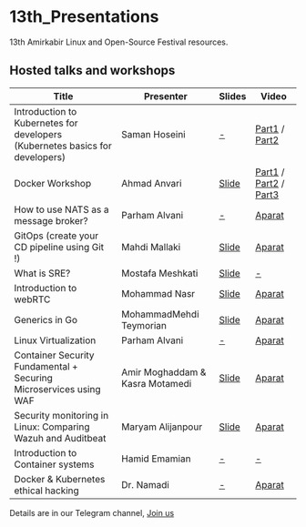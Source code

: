 # 13th_Presentations

13th Amirkabir Linux and Open-Source Festival resources.

## Hosted talks and workshops
|Title|Presenter|Slides|Video|
|--|--|--|--|
|Introduction to Kubernetes for developers (Kubernetes basics for developers)|Saman Hoseini| [-]() | [Part1](https://www.aparat.com/v/ZUbys) / [Part2](https://www.aparat.com/v/qun5C) |
|Docker Workshop|Ahmad Anvari| [Slide](https://github.com/linuxfestival/13th_Presentations/blob/main/slides/gitops-presentation.pdf) | [Part1](https://www.aparat.com/v/kla0X) / [Part2](https://www.aparat.com/v/RodGK) / [Part3](https://www.aparat.com/v/G7dbm) |
|How to use NATS as a message broker?|Parham Alvani| [-]() | [Aparat](https://www.aparat.com/v/Hv3b9) |
|GitOps (create your CD pipeline using Git !)|Mahdi Mallaki| [Slide](https://github.com/linuxfestival/13th_Presentations/blob/main/slides/gitops-presentation.pdf) | [Aparat](https://www.aparat.com/v/ts31Y) |
|What is SRE?|Mostafa Meshkati| [Slide](https://github.com/linuxfestival/13th_Presentations/blob/main/slides/sre_linuxfest.pdf) | [-]() |
|Introduction to webRTC|Mohammad Nasr| [Slide](https://github.com/linuxfestival/13th_Presentations/blob/main/slides/WebRTC.pdf) | [Aparat](https://www.aparat.com/v/y9dc6) |
|Generics in Go|MohammadMehdi Teymorian| [Slide](https://github.com/linuxfestival/13th_Presentations/blob/main/slides/generics-in-go.pdf) | [Aparat](https://www.aparat.com/v/SBxVz) |
|Linux Virtualization|Parham Alvani| [-]() | [Aparat](https://www.aparat.com/v/b6AME) |
|Container Security Fundamental + Securing Microservices using WAF|Amir Moghaddam & Kasra Motamedi| [Slide](https://github.com/linuxfestival/13th_Presentations/blob/main/slides/WAF.pdf) | [Aparat](https://www.aparat.com/v/eRdK2) |
|Security monitoring in Linux: Comparing Wazuh and Auditbeat|Maryam Alijanpour| [Slide](https://github.com/linuxfestival/13th_Presentations/blob/main/slides/Container_Security.pdf) | [Aparat](https://www.aparat.com/v/KdzM6) |
|Introduction to Container systems|Hamid Emamian| [-]()| [-]() |
|Docker & Kubernetes ethical hacking|Dr. Namadi| [-]() | [Aparat](https://www.aparat.com/v/Qs6w5) |


Details are in our Telegram channel, [Join us](https://t.me/LinuxFest)
